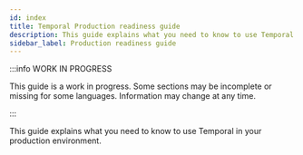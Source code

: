 ```yaml
---
id: index
title: Temporal Production readiness guide
description: This guide explains what you need to know to use Temporal in your production environment.
sidebar_label: Production readiness guide
---
```


:::info WORK IN PROGRESS

This guide is a work in progress.
Some sections may be incomplete or missing for some languages.
Information may change at any time.

:::

This guide explains what you need to know to use Temporal in your production environment.

